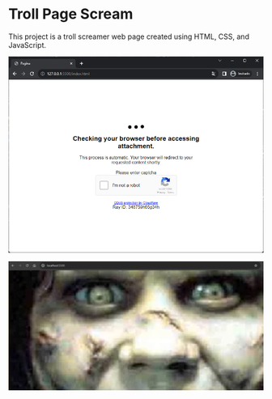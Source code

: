 # Troll Page Scream

This project is a troll screamer web page created using HTML, CSS, and JavaScript.
 
<p align="center">
  <img src="docs/image1.png"">
</p>

<p align="center">
  <img src="docs/image2.png"">
</p>


